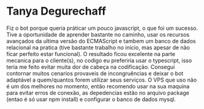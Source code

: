 # Tanya Degurechaff

Fiz o bot porque queria práticar um pouco javascript, o que foi um sucesso. Tive a oportunidade de aprender bastante no caminho, usar os recursos avançados da ultima versão do ECMAScript e tambem um banco de dados relacional na pratica (tive bastante trabalho no inicio, mas apesar de não ficar perfeito estar funcional). O resultado ficou excelente na parte mecanica para o cliente(s), no codigo eu preferiria usar o typescript, isso teria me feito evitar muita dor de cabeça na codificação. Consegui contornar muitos cenarios provaveis de incongruências e deixar o bot adaptável a quem/quantos forem utilizar seus serviços. O VPS que uso não é um dos melhores no momento, então recomendo usar na sua maquina para evitar erros de conexão, as depedencias estão no arquivo package (entao é só usar npm install) e configurar o banco de dados mysql.

